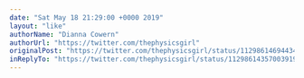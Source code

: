 ```yaml
---
date: "Sat May 18 21:29:00 +0000 2019"
layout: "like"
authorName: "Dianna Cowern"
authorUrl: "https://twitter.com/thephysicsgirl"
originalPost: "https://twitter.com/thephysicsgirl/status/1129861469443485696"
inReplyTo: "https://twitter.com/thephysicsgirl/status/1129861435700391936"
---
```

